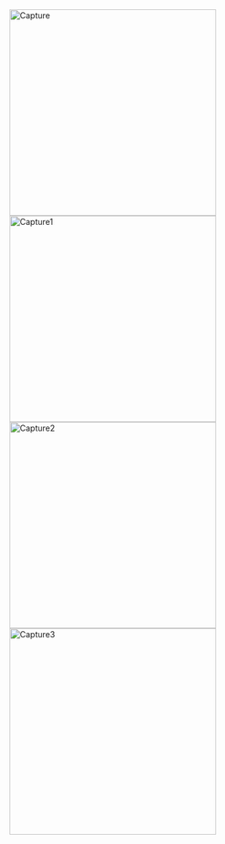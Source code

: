 <img width="361" alt="Capture" src="https://user-images.githubusercontent.com/54506540/114404953-32756c80-9b74-11eb-96dc-f2fbc3fb9f33.PNG">
<img width="361" alt="Capture1" src="https://user-images.githubusercontent.com/54506540/114404963-33a69980-9b74-11eb-94f5-486b2a570986.PNG">
<img width="361" alt="Capture2" src="https://user-images.githubusercontent.com/54506540/114404969-35705d00-9b74-11eb-8ef2-23b8f1c0da0d.PNG">
<img width="361" alt="Capture3" src="https://user-images.githubusercontent.com/54506540/114404986-399c7a80-9b74-11eb-92ce-9526f14bb9c8.PNG">
